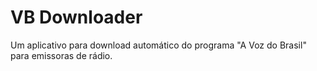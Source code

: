 # VB Downloader

Um aplicativo para download automático do programa "A Voz do Brasil" para emissoras de rádio.
